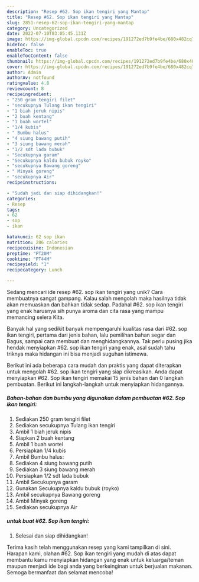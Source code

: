 ```yaml
---
description: "Resep #62. Sop ikan tengiri yang Mantap"
title: "Resep #62. Sop ikan tengiri yang Mantap"
slug: 2851-resep-62-sop-ikan-tengiri-yang-mantap
category: Uncategorized
date: 2022-07-10T03:05:45.131Z
image: https://img-global.cpcdn.com/recipes/191272ed7b9fe4be/680x482cq70/62-sop-ikan-tengiri-foto-resep-utama.jpg
hideToc: false
enableToc: true
enableTocContent: false
thumbnail: https://img-global.cpcdn.com/recipes/191272ed7b9fe4be/680x482cq70/62-sop-ikan-tengiri-foto-resep-utama.jpg
cover: https://img-global.cpcdn.com/recipes/191272ed7b9fe4be/680x482cq70/62-sop-ikan-tengiri-foto-resep-utama.jpg
author: Admin
authorAv: notfound
ratingvalue: 4.8
reviewcount: 8
recipeingredient:
- "250 gram tengiri filet"
- "secukupnya Tulang ikan tengiri"
- "1 biah jeruk nipis"
- "2 buah kentang"
- "1 buah wortel"
- "1/4 kubis"
- " Bumbu halus"
- "4 siung bawang putih"
- "3 siung bawang merah"
- "1/2 sdt lada bubuk"
- "Secukupnya garam"
- "Secukupnya kaldu bubuk royko"
- "secukupnya Bawang goreng"
- " Minyak goreng"
- "secukupnya Air"
recipeinstructions:

- "Sudah jadi dan siap dihidangkan!"
categories:
- Resep
tags:
- 62
- sop
- ikan

katakunci: 62 sop ikan 
nutrition: 286 calories
recipecuisine: Indonesian
preptime: "PT20M"
cooktime: "PT44M"
recipeyield: "1"
recipecategory: Lunch

---
```





Sedang mencari ide resep #62. sop ikan tengiri yang unik? Cara membuatnya sangat gampang. Kalau salah mengolah maka hasilnya tidak akan memuaskan dan bahkan tidak sedap. Padahal #62. sop ikan tengiri yang enak harusnya sih punya aroma dan cita rasa yang mampu memancing selera Kita.





Banyak hal yang sedikit banyak mempengaruhi kualitas rasa dari #62. sop ikan tengiri, pertama dari jenis bahan, lalu pemilihan bahan segar dan Bagus, sampai cara membuat dan menghidangkannya. Tak perlu pusing jika hendak menyiapkan #62. sop ikan tengiri yang enak,      asal sudah tahu triknya maka hidangan ini bisa menjadi suguhan istimewa.





















Berikut ini ada beberapa cara mudah dan praktis yang dapat diterapkan untuk mengolah #62. sop ikan tengiri yang siap dikreasikan. Anda dapat menyiapkan #62. Sop ikan tengiri memakai 15 jenis bahan dan 0 langkah pembuatan. Berikut ini langkah-langkah untuk menyiapkan hidangannya.

<!--inarticleads1-->

##### Bahan-bahan dan bumbu yang digunakan dalam pembuatan #62. Sop ikan tengiri:

1. Sediakan 250 gram tengiri filet
1. Sediakan secukupnya Tulang ikan tengiri
1. Ambil 1 biah jeruk nipis
1. Siapkan 2 buah kentang
1. Ambil 1 buah wortel
1. Persiapkan 1/4 kubis
1. Ambil  Bumbu halus:
1. Sediakan 4 siung bawang putih
1. Sediakan 3 siung bawang merah
1. Persiapkan 1/2 sdt lada bubuk
1. Ambil Secukupnya garam
1. Gunakan Secukupnya kaldu bubuk (royko)
1. Ambil secukupnya Bawang goreng
1. Ambil  Minyak goreng
1. Sediakan secukupnya Air




<!--inarticleads2-->

#####  untuk buat #62. Sop ikan tengiri:


1. Selesai dan siap dihidangkan!



Terima kasih telah menggunakan resep yang kami tampilkan di sini. Harapan kami, olahan #62. Sop ikan tengiri yang mudah di atas dapat membantu kamu menyiapkan hidangan yang enak untuk keluarga/teman maupun menjadi ide bagi anda yang berkeinginan untuk berjualan makanan. Semoga bermanfaat dan selamat mencoba!
